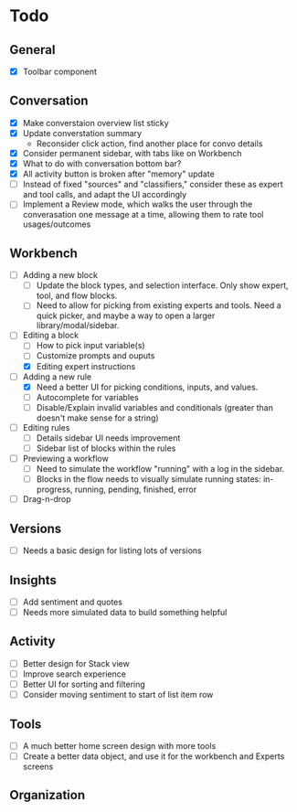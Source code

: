 # Todo

## General
- [x] Toolbar component

## Conversation
- [x] Make converstaion overview list sticky
- [x] Update converstation summary
    - Reconsider click action, find another place for convo details
- [x] Consider permanent sidebar, with tabs like on Workbench
- [x] What to do with conversation bottom bar?
- [x] All activity button is broken after "memory" update
- [ ] Instead of fixed "sources" and "classifiers," consider these as expert and tool calls, and adapt the UI accordingly
- [ ] Implement a Review mode, which walks the user through the converasation one message at a time, allowing them to rate tool usages/outcomes

## Workbench
- [ ] Adding a new block
    - [ ] Update the block types, and selection interface. Only show expert, tool, and flow blocks.
    - [ ] Need to allow for picking from existing experts and tools. Need a quick picker, and maybe a way to open a larger library/modal/sidebar.
- [ ] Editing a block
    - [ ] How to pick input variable(s)
    - [ ] Customize prompts and ouputs
    - [x] Editing expert instructions
- [ ] Adding a new rule
    - [x] Need a better UI for picking conditions, inputs, and values.
    - [ ] Autocomplete for variables
    - [ ] Disable/Explain invalid variables and conditionals (greater than doesn't make sense for a string)
- [ ] Editing rules
    - [ ] Details sidebar UI needs improvement
    - [ ] Sidebar list of blocks within the rules
- [ ] Previewing a workflow
    - [ ] Need to simulate the workflow "running" with a log in the sidebar.
    - [ ] Blocks in the flow needs to visually simulate running states: in-progress, running, pending, finished, error
- [ ] Drag-n-drop

## Versions
- [ ] Needs a basic design for listing lots of versions

## Insights
- [ ] Add sentiment and quotes
- [ ] Needs more simulated data to build something helpful

## Activity
- [ ] Better design for Stack view
- [ ] Improve search experience
- [ ] Better UI for sorting and filtering
- [ ] Consider moving sentiment to start of list item row

## Tools
- [ ] A much better home screen design with more tools
- [ ] Create a better data object, and use it for the workbench and Experts screens

## Organization